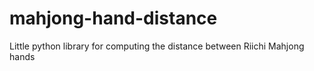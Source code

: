 # mahjong-hand-distance
Little python library for computing the distance between Riichi Mahjong hands
